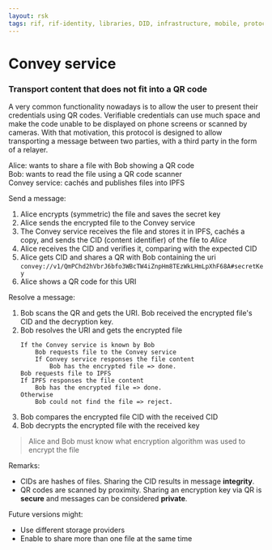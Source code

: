 ```yaml
---
layout: rsk
tags: rif, rif-identity, libraries, DID, infrastructure, mobile, protocols, mvp, design, rbtc, defi, decentralized, quick-start, guides, tutorial, networks, dapps, tools, rootstock, rsk, ethereum, smart-contracts, install, get-started, how-to, mainnet, testnet, contracts, wallets, web3, crypto
---
```


# Convey service

### Transport content that does not fit into a QR code

A very common functionality nowadays is to allow the user to present their credentials using QR codes. Verifiable credentials can use much space and make the code unable to be displayed on phone screens or scanned by cameras. With that motivation, this protocol is designed to allow transporting a message between two parties, with a third party in the form of a relayer.

Alice: wants to share a file with Bob showing a QR code  
Bob: wants to read the file using a QR code scanner  
Convey service: cachés and publishes files into IPFS  

Send a message:

1. Alice encrypts (symmetric) the file and saves the secret key
2. Alice sends the encrypted file to the Convey service
3. The Convey service receives the file and stores it in IPFS, cachés a copy, and sends the CID (content identifier) of the file to _Alice_
4. Alice receives the CID and verifies it, comparing with the expected CID
5. Alice gets CID and shares a QR with Bob containing the uri `convey://v1/QmPChd2hVbrJ6bfo3WBcTW4iZnpHm8TEzWkLHmLpXhF68A#secretKey`
6. Alice shows a QR code for this URI

Resolve a message:

1. Bob scans the QR and gets the URI. Bob received the encrypted file's CID and the decryption key.
2. Bob resolves the URI and gets the encrypted file
    ```
    If the Convey service is known by Bob
        Bob requests file to the Convey service
        If Convey service responses the file content
            Bob has the encrypted file => done.
    Bob requests file to IPFS
    If IPFS responses the file content
        Bob has the encrypted file => done.
    Otherwise
        Bob could not find the file => reject.
    ```
3. Bob compares the encrypted file CID with the received CID
4. Bob decrypts the encrypted file with the received key

> Alice and Bob must know what encryption algorithm was used to encrypt the file

Remarks:

- CIDs are hashes of files. Sharing the CID results in message **integrity**.
- QR codes are scanned by proximity. Sharing an encryption key via QR is **secure** and messages can be considered **private**.

Future versions might:

- Use different storage providers
- Enable to share more than one file at the same time
